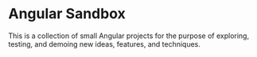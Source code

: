 # Angular Sandbox

This is a collection of small Angular projects for the purpose of exploring, testing, and demoing new ideas, features, and techniques.
